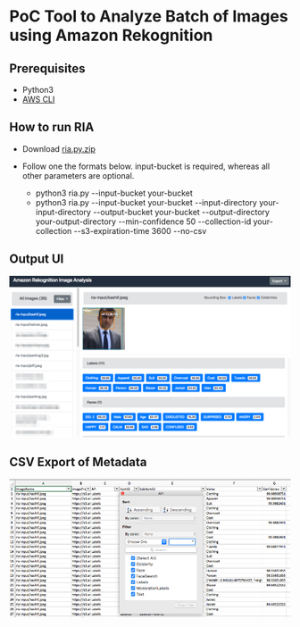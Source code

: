 # PoC Tool to Analyze Batch of Images using Amazon Rekognition

## Prerequisites
- Python3
- [AWS CLI](https://docs.aws.amazon.com/cli/latest/userguide/installing.html)

## How to run RIA

- Download [ria.py.zip](./code/ria.py.zip)

- Follow one the formats below. input-bucket is required, whereas all other parameters are optional.
    - python3 ria.py --input-bucket your-bucket
    - python3 ria.py --input-bucket your-bucket --input-directory your-input-directory --output-bucket your-bucket --output-directory your-output-directory --min-confidence 50 --collection-id your-collection --s3-expiration-time 3600 --no-csv

## Output UI
![](assets/ria-html.png)

## CSV Export of Metadata
![](assets/ria-csv.png)
